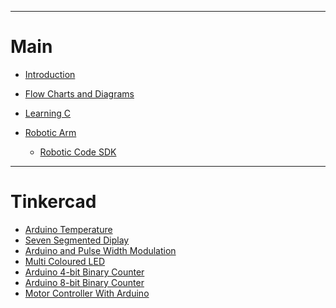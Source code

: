 
-------

# Main


- [Introduction](./Introduction/Introduction.md)
- [Flow Charts and Diagrams](./FlowChartsDiagrams/FlowChartsDiagrams.md)
- [Learning C](./Learning_C/Learning_C.md)

- [Robotic Arm](./RoboticArmDocumentation/RoboticArmDocumentation.md)
    - [Robotic Code SDK](./RoboticArmDocumentation/RoboticArmSDKDocumentation.md)

---------

# Tinkercad 
- [Arduino Temperature](./ArduinoTemperature/ArduinoTemperature.md)
- [Seven Segmented Diplay](./SevenSegmentedDisplay/SevenSegmentedDisplay.md)
- [Arduino and Pulse Width Modulation]()
- [Multi Coloured LED]()
- [Arduino 4-bit Binary Counter]()
- [Arduino 8-bit Binary Counter]()
- [Motor Controller With Arduino]() 

